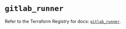 # `gitlab_runner`

Refer to the Terraform Registry for docs: [`gitlab_runner`](https://registry.terraform.io/providers/gitlabhq/gitlab/17.3.0/docs/resources/runner).
